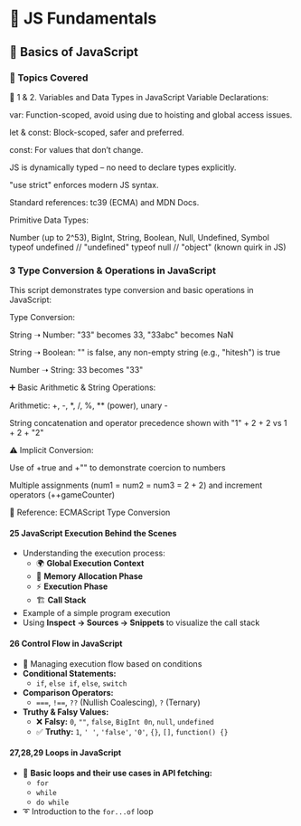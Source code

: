 # 🚀 JS Fundamentals  

## 📌 Basics of JavaScript  

### 📖 Topics Covered  

📘 1 & 2. Variables and Data Types in JavaScript
Variable Declarations:

var: Function-scoped, avoid using due to hoisting and global access issues.

let & const: Block-scoped, safer and preferred.

const: For values that don’t change.

JS is dynamically typed – no need to declare types explicitly.

"use strict" enforces modern JS syntax.

Standard references: tc39 (ECMA) and MDN Docs.

Primitive Data Types:

Number (up to 2^53), BigInt, String, Boolean, Null, Undefined, Symbol
typeof undefined // "undefined"
typeof null      // "object" (known quirk in JS)

  ### 3 Type Conversion & Operations in JavaScript
This script demonstrates type conversion and basic operations in JavaScript:

 Type Conversion:

String ➝ Number: "33" becomes 33, "33abc" becomes NaN

String ➝ Boolean: "" is false, any non-empty string (e.g., "hitesh") is true

Number ➝ String: 33 becomes "33"

➕ Basic Arithmetic & String Operations:

Arithmetic: +, -, *, /, %, ** (power), unary -

String concatenation and operator precedence shown with "1" + 2 + 2 vs 1 + 2 + "2"

⚠️ Implicit Conversion:

Use of +true and +"" to demonstrate coercion to numbers

Multiple assignments (num1 = num2 = num3 = 2 + 2) and increment operators (++gameCounter)

🔗 Reference: ECMAScript Type Conversion

#### 25 JavaScript Execution Behind the Scenes  
- Understanding the execution process:  
  - 🌍 **Global Execution Context**  
  - 🧠 **Memory Allocation Phase**  
  - ⚡ **Execution Phase**  
  - 🏗️ **Call Stack**  
- Example of a simple program execution  
- Using **Inspect → Sources → Snippets** to visualize the call stack  

#### 26 Control Flow in JavaScript  
- 🎯 Managing execution flow based on conditions  
- **Conditional Statements:**  
  - `if`, `else if`, `else`, `switch`  
- **Comparison Operators:**  
  - `===`, `!==`, `??` (Nullish Coalescing), `?` (Ternary)  
- **Truthy & Falsy Values:**  
  - ❌ **Falsy:** `0`, `""`, `false`, `BigInt 0n`, `null`, `undefined`  
  - ✅ **Truthy:** `1`, `' '`, `'false'`, `'0'`, `{}`, `[]`, `function() {}`  

#### 27,28,29 Loops in JavaScript  
- 🔄 **Basic loops and their use cases in API fetching:**  
  - `for`  
  - `while`  
  - `do while`  
- ➰ Introduction to the `for...of` loop  
